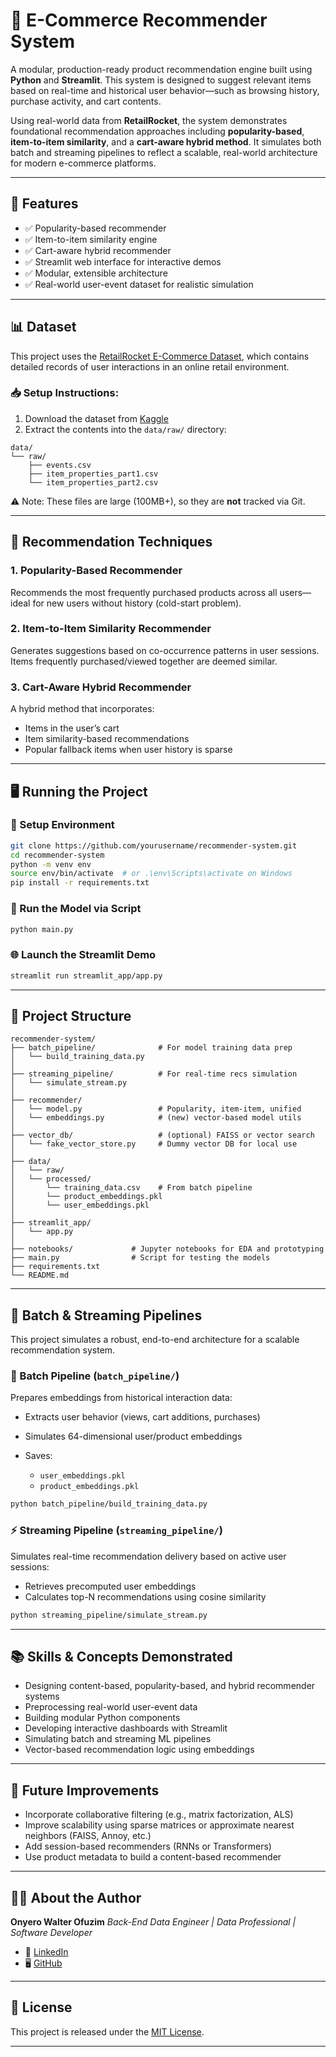 # 🛒 E-Commerce Recommender System

A modular, production-ready product recommendation engine built using **Python** and **Streamlit**. This system is designed to suggest relevant items based on real-time and historical user behavior—such as browsing history, purchase activity, and cart contents.

Using real-world data from **RetailRocket**, the system demonstrates foundational recommendation approaches including **popularity-based**, **item-to-item similarity**, and a **cart-aware hybrid method**. It simulates both batch and streaming pipelines to reflect a scalable, real-world architecture for modern e-commerce platforms.

---

## 🚀 Features

* ✅ Popularity-based recommender
* ✅ Item-to-item similarity engine
* ✅ Cart-aware hybrid recommender
* ✅ Streamlit web interface for interactive demos
* ✅ Modular, extensible architecture
* ✅ Real-world user-event dataset for realistic simulation

---

## 📊 Dataset

This project uses the [RetailRocket E-Commerce Dataset](https://www.kaggle.com/retailrocket/ecommerce-dataset), which contains detailed records of user interactions in an online retail environment.

### 📥 Setup Instructions:

1. Download the dataset from [Kaggle](https://www.kaggle.com/retailrocket/ecommerce-dataset)
2. Extract the contents into the `data/raw/` directory:

```
data/
└── raw/
    ├── events.csv
    ├── item_properties_part1.csv
    └── item_properties_part2.csv
```

⚠️ Note: These files are large (100MB+), so they are **not** tracked via Git.

---

## 🧠 Recommendation Techniques

### 1. Popularity-Based Recommender

Recommends the most frequently purchased products across all users—ideal for new users without history (cold-start problem).

### 2. Item-to-Item Similarity Recommender

Generates suggestions based on co-occurrence patterns in user sessions. Items frequently purchased/viewed together are deemed similar.

### 3. Cart-Aware Hybrid Recommender

A hybrid method that incorporates:

* Items in the user’s cart
* Item similarity-based recommendations
* Popular fallback items when user history is sparse

---

## 🖥️ Running the Project

### 🔧 Setup Environment

```bash
git clone https://github.com/yourusername/recommender-system.git
cd recommender-system
python -m venv env
source env/bin/activate  # or .\env\Scripts\activate on Windows
pip install -r requirements.txt
```

### 🧪 Run the Model via Script

```bash
python main.py
```

### 🌐 Launch the Streamlit Demo

```bash
streamlit run streamlit_app/app.py
```

---

## 📁 Project Structure

```
recommender-system/
├── batch_pipeline/              # For model training data prep
│   └── build_training_data.py
│
├── streaming_pipeline/          # For real-time recs simulation
│   └── simulate_stream.py
│
├── recommender/
│   └── model.py                 # Popularity, item-item, unified
│   └── embeddings.py            # (new) vector-based model utils
│
├── vector_db/                   # (optional) FAISS or vector search
│   └── fake_vector_store.py     # Dummy vector DB for local use
│
├── data/
│   └── raw/
│   └── processed/
│       └── training_data.csv    # From batch pipeline
│       └── product_embeddings.pkl
│       └── user_embeddings.pkl
│
├── streamlit_app/
│   └── app.py
│
├── notebooks/             # Jupyter notebooks for EDA and prototyping
├── main.py                # Script for testing the models
├── requirements.txt
└── README.md
```

---

## 🧩 Batch & Streaming Pipelines

This project simulates a robust, end-to-end architecture for a scalable recommendation system.

### 🧱 Batch Pipeline (`batch_pipeline/`)

Prepares embeddings from historical interaction data:

* Extracts user behavior (views, cart additions, purchases)
* Simulates 64-dimensional user/product embeddings
* Saves:

  * `user_embeddings.pkl`
  * `product_embeddings.pkl`

```bash
python batch_pipeline/build_training_data.py
```

### ⚡ Streaming Pipeline (`streaming_pipeline/`)

Simulates real-time recommendation delivery based on active user sessions:

* Retrieves precomputed user embeddings
* Calculates top-N recommendations using cosine similarity

```bash
python streaming_pipeline/simulate_stream.py
```

---

## 📚 Skills & Concepts Demonstrated

* Designing content-based, popularity-based, and hybrid recommender systems
* Preprocessing real-world user-event data
* Building modular Python components
* Developing interactive dashboards with Streamlit
* Simulating batch and streaming ML pipelines
* Vector-based recommendation logic using embeddings

---

## 📌 Future Improvements

* Incorporate collaborative filtering (e.g., matrix factorization, ALS)
* Improve scalability using sparse matrices or approximate nearest neighbors (FAISS, Annoy, etc.)
* Add session-based recommenders (RNNs or Transformers)
* Use product metadata to build a content-based recommender

---

## 🙋‍♂️ About the Author

**Onyero Walter Ofuzim**
*Back-End Data Engineer | Data Professional | Software Developer*

* 🔗 [LinkedIn](https://www.linkedin.com/in/onyero-walter-ofuzim-189301107/)
* 🖥 [GitHub](https://github.com/Waltberry)

---

## 📝 License

This project is released under the [MIT License](LICENSE).

---
